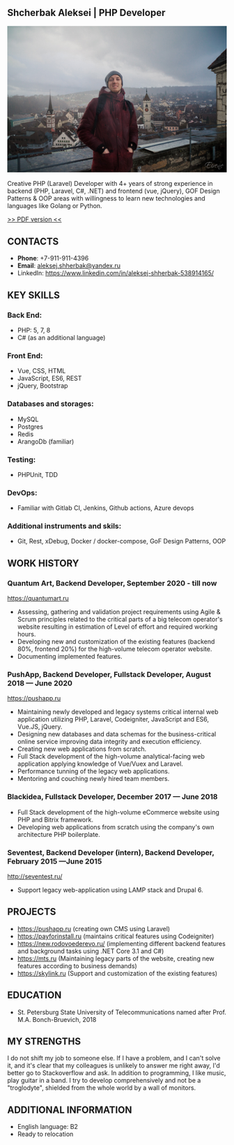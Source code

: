 ## Shcherbak Aleksei | PHP Developer

![avatar](./ava.jpg)

Creative PHP (Laravel) Developer with 4+ years of strong experience in backend (PHP, Laravel, C#, .NET) and frontend (vue, jQuery), 
GOF Design Patterns & OOP areas with willingness to learn new technologies and languages like Golang or Python.

[>> PDF version <<](./Aleksej_Shherbak_Laravel_PHP_Developer.pdf)

## CONTACTS
* **Phone**: +7-911-911-4396
* **Email**: aleksej.shherbak@yandex.ru
* LinkedIn: https://www.linkedin.com/in/aleksej-shherbak-538914165/

## KEY SKILLS

### **Back End**:
* PHP: 5, 7, 8
* C# (as an additional language)

### **Front End**:
* Vue, CSS, HTML
* JavaScript, ES6, REST
* jQuery, Bootstrap

### **Databases and storages**:
* MySQL 
* Postgres
* Redis
* ArangoDb (familiar)

### **Testing**:
* PHPUnit, TDD

### **DevOps**:
* Familiar with Gitlab CI, Jenkins, Github actions, Azure devops

### **Additional instruments and skils**:
* Git, Rest, xDebug, Docker / docker-compose, GoF Design Patterns, OOP

## WORK HISTORY

### **Quantum Art, Backend Developer, September 2020 - till now** 
 https://quantumart.ru 

* Assessing, gathering and validation project requirements using Agile & Scrum principles related to the critical parts of a big telecom operator's website resulting in estimation of Level of effort and required working hours.
* Developing new and customization of the existing features (backend 80%, frontend 20%) for the high-volume telecom operator website.
* Documenting implemented features.

### **PushApp, Backend Developer, Fullstack Developer, August 2018 — June 2020** 
https://pushapp.ru

* Maintaining newly developed and legacy systems critical internal web application utilizing PHP, Laravel, Codeigniter, JavaScript and ES6, Vue.JS, jQuery.
* Designing new databases and data schemas for the business-critical online service improving data integrity and execution efficiency.
* Creating new web applications from scratch.
* Full Stack development of the high-volume analytical-facing web application applying knowledge of Vue/Vuex and Laravel.
* Performance tunning of the legacy web applications.
* Mentoring and couching newly hired team members.

### **Blackidea, Fullstack Developer, December 2017 — June 2018** 
* Full Stack development of the high-volume eCommerce website using PHP and Bitrix framework.
* Developing web applications from scratch using the company's own architecture PHP boilerplate.

### **Seventest, Backend Developer (intern), Backend Developer, February 2015 —June 2015** 
http://seventest.ru/ 

* Support legacy web-application using LAMP stack and Drupal 6. 

## PROJECTS
* https://pushapp.ru (creating own CMS using Laravel)
* https://payforinstall.ru (maintains critical features using Codeigniter)
* https://new.rodovoederevo.ru/ (implementing different backend features and background tasks using .NET Core 3.1 and C#)
* https://mts.ru (Maintaining legacy parts of the website, creating new features according to business demands)
* https://skylink.ru (Support and customization of the existing features)

## EDUCATION
* St. Petersburg State University of Telecommunications named after Prof. M.A. Bonch-Bruevich, 2018

## MY STRENGTHS
I do not shift my job to someone else. If I have a problem, and I can't solve it, and it's clear that
my colleagues is unlikely to answer me right away, I'd better go to Stackoverflow and ask.
In addition to programming, I like music, play guitar in a band. I try to develop
comprehensively and not be a "troglodyte", shielded from the whole world by a wall of monitors.

## ADDITIONAL INFORMATION
* English language: B2
* Ready to relocation
